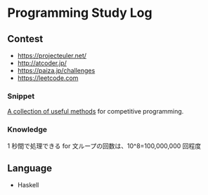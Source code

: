 # Programming Study Log

## Contest

* https://projecteuler.net/
* http://atcoder.jp/
* https://paiza.jp/challenges
* https://leetcode.com

### Snippet

[A collection of useful methods](./snippet.py) for competitive programming.

### Knowledge

1 秒間で処理できる for 文ループの回数は、10^8=100,000,000 回程度

## Language

* Haskell